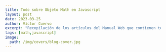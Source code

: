 ```yaml
---
title: Todo sobre Objeto Math en Javascript
layout: post
date: 2023-03-25
author: Víctor Cuervo
excerpt: "Recopilación de los artículos del Manual Web que contienen todo sobre objeto Math en Javascript de forma detallada y con ejemplos."
tags: [math,javascript]
image:
  path: /img/covers/blog-cover.jpg
---
```

